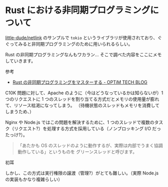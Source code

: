 # Rust における非同期プログラミングについて

[little-dude/netlink](https://github.com/little-dude/netlink/blob/master/rtnetlink/examples/add_address.rs) のサンプルで `tokio` というライブラリが使用されており、ぐぐってみると非同期プログラミングのために用いられるらしい。

Rust の非同期プログラミングなんもワカラン… そこで調べた内容をここにメモしていきます。

参考

- [Rust の非同期プログラミングをマスターする - OPTiM TECH BLOG](https://tech-blog.optim.co.jp/entry/2019/11/08/163000)

C10K 問題に対して、Apache のように（今はどうなっているかは知らないが）1 つのリクエストに 1 つのスレッドを割り当てる方式だとメモリの使用量が膨れて、リソース枯渇になってしまう。
（待機状態のスレッドもメモリを消費してしまうため、）

Nginx や Node.js ではこの問題を解決するために、1 つのスレッドで複数のタスク（リクエスト?）を処理する方式を採用している（ノンブロッキング I/O だったっけ?）。

> 「あたかも OS のスレッドのように動作するが、実際は内部でうまく協調動作している」というものを グリーンスレッドと呼びます。

初耳

しかし、この方式は実行権限の譲渡（管理?）がとても難しい。（実際 Node.js の実装もかなり複雑らしい）
